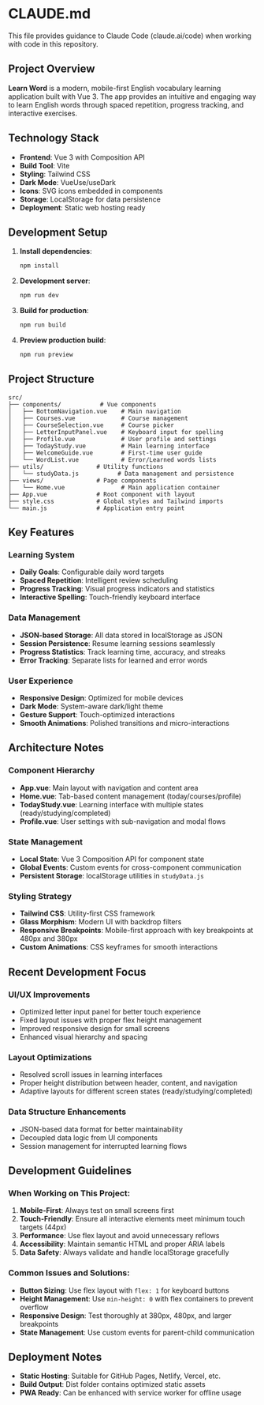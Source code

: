 # CLAUDE.md

This file provides guidance to Claude Code (claude.ai/code) when working with code in this repository.

## Project Overview

**Learn Word** is a modern, mobile-first English vocabulary learning application built with Vue 3. The app provides an intuitive and engaging way to learn English words through spaced repetition, progress tracking, and interactive exercises.

## Technology Stack

- **Frontend**: Vue 3 with Composition API
- **Build Tool**: Vite
- **Styling**: Tailwind CSS
- **Dark Mode**: VueUse/useDark
- **Icons**: SVG icons embedded in components
- **Storage**: LocalStorage for data persistence
- **Deployment**: Static web hosting ready

## Development Setup

1. **Install dependencies**:
   ```bash
   npm install
   ```

2. **Development server**:
   ```bash
   npm run dev
   ```

3. **Build for production**:
   ```bash
   npm run build
   ```

4. **Preview production build**:
   ```bash
   npm run preview
   ```

## Project Structure

```
src/
├── components/           # Vue components
│   ├── BottomNavigation.vue    # Main navigation
│   ├── Courses.vue             # Course management
│   ├── CourseSelection.vue     # Course picker
│   ├── LetterInputPanel.vue    # Keyboard input for spelling
│   ├── Profile.vue             # User profile and settings
│   ├── TodayStudy.vue          # Main learning interface
│   ├── WelcomeGuide.vue        # First-time user guide
│   └── WordList.vue            # Error/Learned words lists
├── utils/               # Utility functions
│   └── studyData.js           # Data management and persistence
├── views/               # Page components
│   └── Home.vue                # Main application container
├── App.vue              # Root component with layout
├── style.css            # Global styles and Tailwind imports
└── main.js              # Application entry point
```

## Key Features

### Learning System
- **Daily Goals**: Configurable daily word targets
- **Spaced Repetition**: Intelligent review scheduling
- **Progress Tracking**: Visual progress indicators and statistics
- **Interactive Spelling**: Touch-friendly keyboard interface

### Data Management
- **JSON-based Storage**: All data stored in localStorage as JSON
- **Session Persistence**: Resume learning sessions seamlessly
- **Progress Statistics**: Track learning time, accuracy, and streaks
- **Error Tracking**: Separate lists for learned and error words

### User Experience
- **Responsive Design**: Optimized for mobile devices
- **Dark Mode**: System-aware dark/light theme
- **Gesture Support**: Touch-optimized interactions
- **Smooth Animations**: Polished transitions and micro-interactions

## Architecture Notes

### Component Hierarchy
- **App.vue**: Main layout with navigation and content area
- **Home.vue**: Tab-based content management (today/courses/profile)
- **TodayStudy.vue**: Learning interface with multiple states (ready/studying/completed)
- **Profile.vue**: User settings with sub-navigation and modal flows

### State Management
- **Local State**: Vue 3 Composition API for component state
- **Global Events**: Custom events for cross-component communication
- **Persistent Storage**: localStorage utilities in `studyData.js`

### Styling Strategy
- **Tailwind CSS**: Utility-first CSS framework
- **Glass Morphism**: Modern UI with backdrop filters
- **Responsive Breakpoints**: Mobile-first approach with key breakpoints at 480px and 380px
- **Custom Animations**: CSS keyframes for smooth interactions

## Recent Development Focus

### UI/UX Improvements
- Optimized letter input panel for better touch experience
- Fixed layout issues with proper flex height management
- Improved responsive design for small screens
- Enhanced visual hierarchy and spacing

### Layout Optimizations
- Resolved scroll issues in learning interfaces
- Proper height distribution between header, content, and navigation
- Adaptive layouts for different screen states (ready/studying/completed)

### Data Structure Enhancements
- JSON-based data format for better maintainability
- Decoupled data logic from UI components
- Session management for interrupted learning flows

## Development Guidelines

### When Working on This Project:
1. **Mobile-First**: Always test on small screens first
2. **Touch-Friendly**: Ensure all interactive elements meet minimum touch targets (44px)
3. **Performance**: Use flex layout and avoid unnecessary reflows
4. **Accessibility**: Maintain semantic HTML and proper ARIA labels
5. **Data Safety**: Always validate and handle localStorage gracefully

### Common Issues and Solutions:
- **Button Sizing**: Use flex layout with `flex: 1` for keyboard buttons
- **Height Management**: Use `min-height: 0` with flex containers to prevent overflow
- **Responsive Design**: Test thoroughly at 380px, 480px, and larger breakpoints
- **State Management**: Use custom events for parent-child communication

## Deployment Notes

- **Static Hosting**: Suitable for GitHub Pages, Netlify, Vercel, etc.
- **Build Output**: Dist folder contains optimized static assets
- **PWA Ready**: Can be enhanced with service worker for offline usage